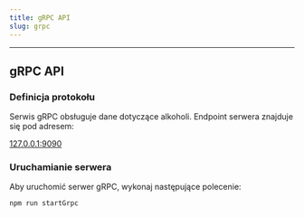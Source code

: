 ```yaml
---
title: gRPC API
slug: grpc
---
```


---
## gRPC API

### Definicja protokołu
Serwis gRPC obsługuje dane dotyczące alkoholi. Endpoint serwera znajduje się pod adresem:

[127.0.0.1:9090](127.0.0.1:9090)
### Uruchamianie serwera
Aby uruchomić serwer gRPC, wykonaj następujące polecenie:
```bash
npm run startGrpc
```
